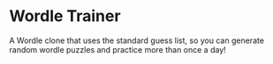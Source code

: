 # Wordle Trainer
A Wordle clone that uses the standard guess list, so you can generate random wordle puzzles and practice more than once a day!
